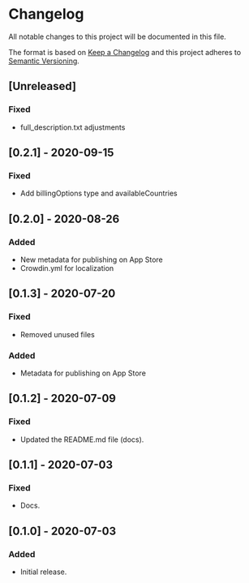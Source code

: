 # Changelog

All notable changes to this project will be documented in this file.

The format is based on [Keep a Changelog](http://keepachangelog.com/en/1.0.0/)
and this project adheres to [Semantic Versioning](http://semver.org/spec/v2.0.0.html).

## [Unreleased]
### Fixed
- full_description.txt adjustments

## [0.2.1] - 2020-09-15
### Fixed
- Add billingOptions type and availableCountries

## [0.2.0] - 2020-08-26

### Added

- New metadata for publishing on App Store
- Crowdin.yml for localization

## [0.1.3] - 2020-07-20
### Fixed
- Removed unused files

### Added
- Metadata for publishing on App Store

## [0.1.2] - 2020-07-09
### Fixed

- Updated the README.md file (docs).

## [0.1.1] - 2020-07-03

### Fixed

- Docs.

## [0.1.0] - 2020-07-03

### Added

- Initial release.
